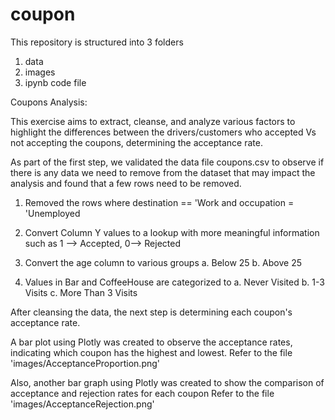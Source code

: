 # coupon

This repository is structured into 3 folders
1. data
2. images
3. ipynb code file

Coupons Analysis:

This exercise aims to extract, cleanse, and analyze various factors to highlight the differences between the drivers/customers who accepted Vs not accepting the coupons, determining the acceptance rate.

As part of the first step, we validated the data file coupons.csv to observe if there is any data we need to remove from the dataset that may impact the analysis and found that a few rows need to be removed.

1. Removed the rows where destination == 'Work and occupation = 'Unemployed
2. Convert Column Y values to a lookup with more meaningful information such as 1 --> Accepted, 0--> Rejected
3. Convert the age column to various groups
    a. Below 25
    b. Above 25

4. Values in Bar and CoffeeHouse are categorized to
    a. Never Visited
    b. 1-3 Visits
    c. More Than 3 Visits

After cleansing the data, the next step is determining each coupon's acceptance rate.

A bar plot using Plotly was created to observe the acceptance rates, indicating which coupon has the highest and lowest.
Refer to the file 'images/AcceptanceProportion.png'

Also, another bar graph using Plotly was created to show the comparison of acceptance and rejection rates for each coupon
Refer to the file 'images/AcceptanceRejection.png'











